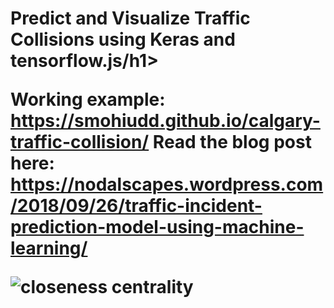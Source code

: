 <h1>Predict and Visualize Traffic Collisions using Keras and tensorflow.js/h1>

Working example: https://smohiudd.github.io/calgary-traffic-collision/
Read the blog post here: https://nodalscapes.wordpress.com/2018/09/26/traffic-incident-prediction-model-using-machine-learning/

![closeness centrality](https://nodalscapes.files.wordpress.com/2018/09/incident_screenshot3.png?w=739&h=545)
